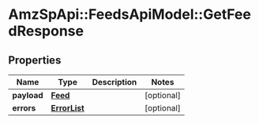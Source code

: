 # AmzSpApi::FeedsApiModel::GetFeedResponse

## Properties
Name | Type | Description | Notes
------------ | ------------- | ------------- | -------------
**payload** | [**Feed**](Feed.md) |  | [optional] 
**errors** | [**ErrorList**](ErrorList.md) |  | [optional] 

